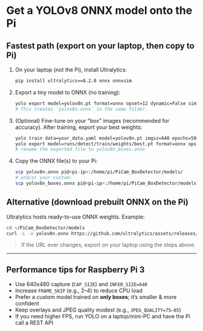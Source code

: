
# Get a YOLOv8 ONNX model onto the Pi

## Fastest path (export on your laptop, then copy to Pi)
1. On your laptop (not the Pi), install Ultralytics:
   ```bash
   pip install ultralytics==8.2.0 onnx onnxsim
   ```
2. Export a tiny model to ONNX (no training):
   ```bash
   yolo export model=yolov8n.pt format=onnx opset=12 dynamic=False simplify=True
   # This creates `yolov8n.onnx` in the same folder.
   ```
3. (Optional) Fine-tune on your "box" images (recommended for accuracy). After training, export your best weights:
   ```bash
   yolo train data=your_data.yaml model=yolov8n.pt imgsz=640 epochs=50
   yolo export model=runs/detect/train/weights/best.pt format=onnx opset=12 dynamic=False simplify=True
   # rename the exported file to yolov8n_boxes.onnx
   ```
4. Copy the ONNX file(s) to your Pi:
   ```bash
   scp yolov8n.onnx pi@<pi-ip>:/home/pi/PiCam_BoxDetector/models/
   # and/or your custom:
   scp yolov8n_boxes.onnx pi@<pi-ip>:/home/pi/PiCam_BoxDetector/models/
   ```

## Alternative (download prebuilt ONNX on the Pi)
Ultralytics hosts ready-to-use ONNX weights. Example:
```bash
cd ~/PiCam_BoxDetector/models
curl -L -o yolov8n.onnx https://github.com/ultralytics/assets/releases/download/v8.1.0/yolov8n.onnx
```
> If the URL ever changes, export on your laptop using the steps above.

---

## Performance tips for Raspberry Pi 3
- Use 640x480 capture (`CAP_SIZE`) and `INFER_SIZE=640`
- Increase `FRAME_SKIP` (e.g., 2–4) to reduce CPU load
- Prefer a custom model trained on **only boxes**; it’s smaller & more confident
- Keep overlays and JPEG quality modest (e.g., `JPEG_QUALITY=75–85`)
- If you need higher FPS, run YOLO on a laptop/mini-PC and have the Pi call a REST API

